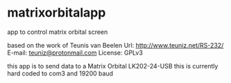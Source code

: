 # matrixorbitalapp
app to control matrix orbital screen 

based on the work of Teunis van Beelen
Url:     http://www.teuniz.net/RS-232/
E-mail:  teuniz@protonmail.com
License: GPLv3

this app is to send data to a Matrix Orbital LK202-24-USB 
this is currently hard coded to com3 and 19200 baud 

